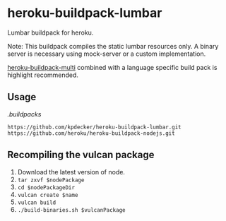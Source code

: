 # heroku-buildpack-lumbar

Lumbar buildpack for heroku.

Note:
This buildpack compiles the static lumbar resources only. A binary server is necessary using
mock-server or a custom implementation.

[heroku-buildpack-multi](https://github.com/ddollar/heroku-buildpack-multi) combined with a language
specific build pack is highlight recommended.

## Usage

_.buildpacks_
```
https://github.com/kpdecker/heroku-buildpack-lumbar.git
https://github.com/heroku/heroku-buildpack-nodejs.git
```

## Recompiling the vulcan package

1. Download the latest version of node.
2. `tar zxvf $nodePackage`
3. `cd $nodePackageDir`
4. `vulcan create $name`
5. `vulcan build`
6. `./build-binaries.sh $vulcanPackage`
